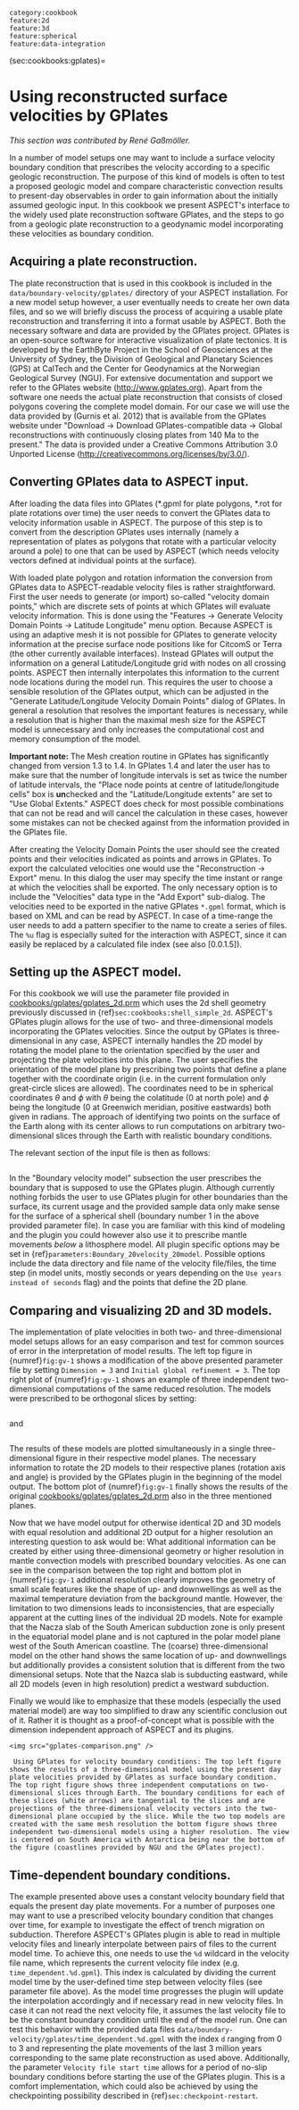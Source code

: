 ```{tags}
category:cookbook
feature:2d
feature:3d
feature:spherical
feature:data-integration
```

(sec:cookbooks:gplates)=
# Using reconstructed surface velocities by GPlates

*This section was contributed by Ren&eacute; Ga&szlig;m&ouml;ller.*

In a number of model setups one may want to include a surface velocity
boundary condition that prescribes the velocity according to a specific
geologic reconstruction. The purpose of this kind of models is often to test a
proposed geologic model and compare characteristic convection results to
present-day observables in order to gain information about the initially
assumed geologic input. In this cookbook we present ASPECT's interface to the
widely used plate reconstruction software GPlates, and the steps to go from a
geologic plate reconstruction to a geodynamic model incorporating these
velocities as boundary condition.

## Acquiring a plate reconstruction.

The plate reconstruction that is used in this cookbook is included in the
`data/boundary-velocity/gplates/` directory of your ASPECT installation. For a new
model setup however, a user eventually needs to create her own data files, and
so we will briefly discuss the process of acquiring a usable plate
reconstruction and transferring it into a format usable by ASPECT. Both the
necessary software and data are provided by the GPlates project. GPlates is an
open-source software for interactive visualization of plate tectonics. It is
developed by the EarthByte Project in the School of Geosciences at the
University of Sydney, the Division of Geological and Planetary Sciences (GPS)
at CalTech and the Center for Geodynamics at the Norwegian Geological Survey
(NGU). For extensive documentation and support we refer to the GPlates website
(<http://www.gplates.org>). Apart from the software one needs the actual plate
reconstruction that consists of closed polygons covering the complete model
domain. For our case we will use the data provided by (Gurnis et al. 2012)
that is available from the GPlates website under "Download $\rightarrow$
Download GPlates-compatible data $\rightarrow$ Global reconstructions with
continuously closing plates from 140 Ma to the present." The data is
provided under a Creative Commons Attribution 3.0 Unported License
(<http://creativecommons.org/licenses/by/3.0/>).

## Converting GPlates data to ASPECT input.

After loading the data files into GPlates (\*.gpml for plate polygons, \*.rot
for plate rotations over time) the user needs to convert the GPlates data to
velocity information usable in ASPECT. The purpose of this step is to convert from
the description GPlates uses internally (namely a representation of plates as
polygons that rotate with a particular velocity around a pole) to one that can
be used by ASPECT (which needs velocity vectors defined at individual points at the
surface).

With loaded plate polygon and rotation information the conversion from GPlates
data to ASPECT-readable velocity files is rather straightforward. First the user
needs to generate (or import) so-called "velocity domain points,"
which are discrete sets of points at which GPlates will evaluate velocity
information. This is done using the "Features $\rightarrow$ Generate
Velocity Domain Points $\rightarrow$ Latitude Longitude" menu option.
Because ASPECT is using an adaptive mesh it is not possible for GPlates to generate
velocity information at the precise surface node positions like for CitcomS or
Terra (the other currently available interfaces). Instead GPlates will output
the information on a general Latitude/Longitude grid with nodes on all
crossing points. ASPECT then internally interpolates this information to the current
node locations during the model run. This requires the user to choose a
sensible resolution of the GPlates output, which can be adjusted in the
"Generate Latitude/Longitude Velocity Domain Points" dialog of
GPlates. In general a resolution that resolves the important features is
necessary, while a resolution that is higher than the maximal mesh size for
the ASPECT model is unnecessary and only increases the computational cost and memory
consumption of the model.

**Important note:** The Mesh creation routine in GPlates has significantly
changed from version 1.3 to 1.4. In GPlates 1.4 and later the user has to make
sure that the number of longitude intervals is set as twice the number of
latitude intervals, the "Place node points at centre of
latitude/longitude cells" box is **un**checked and the
"Latitude/Longitude extents" are set to "Use Global
Extents." ASPECT does check for most possible combinations that can not be read
and will cancel the calculation in these cases, however some mistakes can not
be checked against from the information provided in the GPlates file.

After creating the Velocity Domain Points the user should see the created
points and their velocities indicated as points and arrows in GPlates. To
export the calculated velocities one would use the "Reconstruction
$\rightarrow$ Export" menu. In this dialog the user may specify the time
instant or range at which the velocities shall be exported. The only necessary
option is to include the "Velocities" data type in the "Add
Export" sub-dialog. The velocities need to be exported in the native
GPlates `*.gpml` format, which is based on XML and can be read by ASPECT. In case of
a time-range the user needs to add a pattern specifier to the name to create a
series of files. The `%u` flag is especially suited for the interaction with ASPECT,
since it can easily be replaced by a calculated file index (see also
[0.0.1.5]).

## Setting up the ASPECT model.

For this cookbook we will use the parameter file provided in
[cookbooks/gplates/gplates_2d.prm](https://www.github.com/geodynamics/aspect/blob/main/cookbooks/gplates/gplates_2d.prm) which uses the 2d shell geometry
previously discussed in {ref}`sec:cookbooks:shell_simple_2d`. ASPECT's
GPlates plugin allows for the use of two- and three-dimensional models
incorporating the GPlates velocities. Since the output by GPlates is
three-dimensional in any case, ASPECT internally handles the 2D model by rotating the
model plane to the orientation specified by the user and projecting the plate
velocities into this plane. The user specifies the orientation of the model
plane by prescribing two points that define a plane together with the
coordinate origin (i.e. in the current formulation only great-circle slices
are allowed). The coordinates need to be in spherical coordinates $\theta$ and
$\phi$ with $\theta$ being the colatitude (0 at north pole) and $\phi$ being
the longitude (0 at Greenwich meridian, positive eastwards) both given in
radians. The approach of identifying two points on the surface of the Earth
along with its center allows to run computations on arbitrary two-dimensional
slices through the Earth with realistic boundary conditions.

The relevant section of the input file is then as follows:

```{literalinclude} gplates.part.prm
```

In the "Boundary velocity model" subsection the user prescribes
the boundary that is supposed to use the GPlates plugin. Although currently
nothing forbids the user to use GPlates plugin for other boundaries than the
surface, its current usage and the provided sample data only make sense for
the surface of a spherical shell (boundary number 1 in the above provided
parameter file). In case you are familiar with this kind of modeling and the
plugin you could however also use it to prescribe mantle movements *below* a
lithosphere model. All plugin specific options may be set in
{ref}`parameters:Boundary_20velocity_20model`. Possible options
include the data directory and file name of the velocity file/files, the time
step (in model units, mostly seconds or years depending on the
`Use years instead of seconds` flag) and the points
that define the 2D plane.

## Comparing and visualizing 2D and 3D models.

The implementation of plate velocities in both two- and three-dimensional
model setups allows for an easy comparison and test for common sources of
error in the interpretation of model results. The left top figure in
{numref}`fig:gv-1` shows a modification of the above presented parameter file by
setting `Dimension = 3` and
`Initial global refinement = 3`. The top right plot of
{numref}`fig:gv-1` shows an example of three independent two-dimensional
computations of the same reduced resolution. The models were prescribed to be
orthogonal slices by setting:

```{literalinclude} slice1.part.prm
```

and

```{literalinclude} slice2.part.prm
```

The results of these models are plotted simultaneously in a single
three-dimensional figure in their respective model planes. The necessary
information to rotate the 2D models to their respective planes (rotation axis
and angle) is provided by the GPlates plugin in the beginning of the model
output. The bottom plot of {numref}`fig:gv-1` finally shows the results of the
original [cookbooks/gplates/gplates_2d.prm](https://www.github.com/geodynamics/aspect/blob/main/cookbooks/gplates/gplates_2d.prm) also in the three mentioned
planes.

Now that we have model output for otherwise identical 2D and 3D models with
equal resolution and additional 2D output for a higher resolution an
interesting question to ask would be: What additional information can be
created by either using three-dimensional geometry or higher resolution in
mantle convection models with prescribed boundary velocities. As one can see
in the comparison between the top right and bottom plot in {numref}`fig:gv-1`
additional resolution clearly improves the geometry of small scale features
like the shape of up- and downwellings as well as the maximal temperature
deviation from the background mantle. However, the limitation to two
dimensions leads to inconsistencies, that are especially apparent at the
cutting lines of the individual 2D models. Note for example that the Nacza
slab of the South American subduction zone is only present in the equatorial
model plane and is not captured in the polar model plane west of the South
American coastline. The (coarse) three-dimensional model on the other hand
shows the same location of up- and downwellings but additionally provides a
consistent solution that is different from the two dimensional setups. Note
that the Nazca slab is subducting eastward, while all 2D models (even in high
resolution) predict a westward subduction.

Finally we would like to emphasize that these models (especially the used
material model) are way too simplified to draw any scientific conclusion out
of it. Rather it is thought as a proof-of-concept what is possible with the
dimension independent approach of ASPECT and its plugins.

```{figure-md} fig:gv-1
<img src="gplates-comparison.png" />

 Using GPlates for velocity boundary conditions: The top left figure shows the results of a three-dimensional model using the present day plate velocities provided by GPlates as surface boundary condition. The top right figure shows three independent computations on two-dimensional slices through Earth. The boundary conditions for each of these slices (white arrows) are tangential to the slices and are projections of the three-dimensional velocity vectors into the two-dimensional plane occupied by the slice. While the two top models are created with the same mesh resolution the bottom figure shows three independent two-dimensional models using a higher resolution. The view is centered on South America with Antarctica being near the bottom of the figure (coastlines provided by NGU and the GPlates project).
```

## Time-dependent boundary conditions.

The example presented above uses a constant velocity boundary field that
equals the present day plate movements. For a number of purposes one may want
to use a prescribed velocity boundary condition that changes over time, for
example to investigate the effect of trench migration on subduction. Therefore
ASPECT's GPlates plugin is able to read in multiple velocity files and
linearly interpolate between pairs of files to the current model time. To
achieve this, one needs to use the `%d` wildcard in the velocity file name,
which represents the current velocity file index (e.g.
`time_dependent.%d.gpml`). This index is calculated by dividing the current
model time by the user-defined time step between velocity files (see parameter
file above). As the model time progresses the plugin will update the
interpolation accordingly and if necessary read in new velocity files. In case
it can not read the next velocity file, it assumes the last velocity file to
be the constant boundary condition until the end of the model run. One can
test this behavior with the provided data files
`data/boundary-velocity/gplates/time_dependent.%d.gpml` with the index `d`
ranging from 0 to 3 and representing the plate movements of the last 3 million
years corresponding to the same plate reconstruction as used above.
Additionally, the parameter `Velocity file start time` allows for a period of
no-slip boundary conditions before starting the use of the GPlates plugin.
This is a comfort implementation, which could also be achieved by using the
checkpointing possibility described in
{ref}`sec:checkpoint-restart`.
